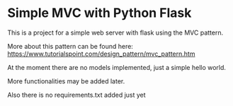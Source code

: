 # Simple MVC with Python Flask

This is a project for a simple web server with flask using the MVC pattern. 

More about this pattern can be found here: 
    https://www.tutorialspoint.com/design_pattern/mvc_pattern.htm

At the moment there are no models implemented, just a simple hello world. 


More functionalities may be added later.

Also there is no requirements.txt added just yet